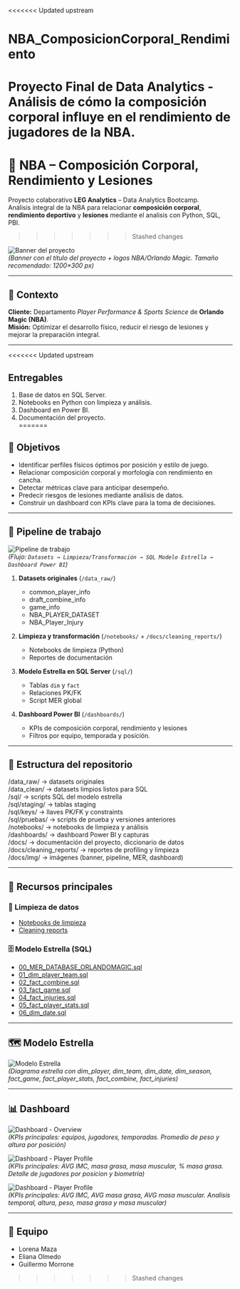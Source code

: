 <<<<<<< Updated upstream
# NBA_ComposicionCorporal_Rendimiento
Proyecto Final de Data Analytics - Análisis de cómo la composición corporal influye en el rendimiento de jugadores de la NBA.
=======
# 🏀 NBA – Composición Corporal, Rendimiento y Lesiones

Proyecto colaborativo **LEG Analytics** – Data Analytics Bootcamp.  
Análisis integral de la NBA para relacionar **composición corporal**, **rendimiento deportivo** y **lesiones** mediante el analisis con Python, SQL, PBI.
>>>>>>> Stashed changes

<!-- Banner -->
![Banner del proyecto](docs/img/banner.png)  
*(Banner con el título del proyecto + logos NBA/Orlando Magic. Tamaño recomendado: 1200×300 px)*

---

## 📌 Contexto
**Cliente:** Departamento *Player Performance & Sports Science* de **Orlando Magic (NBA)**.  
**Misión:** Optimizar el desarrollo físico, reducir el riesgo de lesiones y mejorar la preparación integral.  

---

<<<<<<< Updated upstream
## Entregables
1. Base de datos en SQL Server.  
2. Notebooks en Python con limpieza y análisis.  
3. Dashboard en Power BI.  
4. Documentación del proyecto.  
=======
## 🎯 Objetivos
- Identificar perfiles físicos óptimos por posición y estilo de juego.  
- Relacionar composición corporal y morfología con rendimiento en cancha.  
- Detectar métricas clave para anticipar desempeño.  
- Predecir riesgos de lesiones mediante análisis de datos.  
- Construir un dashboard con KPIs clave para la toma de decisiones.  

---

## 🔄 Pipeline de trabajo

![Pipeline de trabajo](docs/img/pipeline.png)  
*(Flujo: `Datasets → Limpieza/Transformación → SQL Modelo Estrella → Dashboard Power BI`)*

1. **Datasets originales** (`/data_raw/`)  
   - common_player_info  
   - draft_combine_info  
   - game_info  
   - NBA_PLAYER_DATASET  
   - NBA_Player_Injury  

2. **Limpieza y transformación** (`/notebooks/` + `/docs/cleaning_reports/`)  
   - Notebooks de limpieza (Python)  
   - Reportes de documentación  

3. **Modelo Estrella en SQL Server** (`/sql/`)  
   - Tablas `dim` y `fact`  
   - Relaciones PK/FK  
   - Script MER global  

4. **Dashboard Power BI** (`/dashboards/`)  
   - KPIs de composición corporal, rendimiento y lesiones  
   - Filtros por equipo, temporada y posición. 

---

## 📂 Estructura del repositorio

/data_raw/ → datasets originales  
/data_clean/ → datasets limpios listos para SQL  
/sql/ → scripts SQL del modelo estrella  
/sql/staging/ → tablas staging  
/sql/keys/ → llaves PK/FK y constraints  
/sql/pruebas/ → scripts de prueba y versiones anteriores  
/notebooks/ → notebooks de limpieza y análisis  
/dashboards/ → dashboard Power BI y capturas  
/docs/ → documentación del proyecto, diccionario de datos
/docs/cleaning_reports/ → reportes de profiling y limpieza  
/docs/img/ → imágenes (banner, pipeline, MER, dashboard)  

---

## 📑 Recursos principales

### 🧹 Limpieza de datos
- [Notebooks de limpieza](./notebooks/)  
- [Cleaning reports](./docs/cleaning_reports/)  

### 🗄️ Modelo Estrella (SQL)
- [00_MER_DATABASE_ORLANDOMAGIC.sql](./sql/00_MER_DATABASE_ORLANDOMAGIC.sql)  
- [01_dim_player_team.sql](./sql/01_dim_player_team.sql)  
- [02_fact_combine.sql](./sql/02_fact_combine.sql)  
- [03_fact_game.sql](./sql/03_fact_game.sql)  
- [04_fact_injuries.sql](./sql/04_fact_injuries.sql)  
- [05_fact_player_stats.sql](./sql/05_fact_player_stats.sql)
- [06_dim_date.sql](./sql/dim_date.sql)  

---

## 🗺 Modelo Estrella

![Modelo Estrella](docs/img/mer.png)  
*(Diagrama estrella con dim_player, dim_team, dim_date, dim_season, fact_game, fact_player_stats, fact_combine, fact_injuries)*

---

## 📊 Dashboard

![Dashboard - Overview](docs/img/dashboard_1.png)  
*(KPIs principales: equipos, jugadores, temporadas. Promedio de peso y altura por posición)*

![Dashboard - Player Profile](docs/img/dashboard_2.png)  
*(KPIs principales: AVG IMC, masa grasa, masa muscular, % masa grasa. Detalle de jugadores por posicion y biometría)*

![Dashboard - Player Profile](docs/img/dashboard_3.png)  
*(KPIs principales: AVG IMC, AVG masa grasa, AVG masa muscular. Analisis temporal, altura, peso, masa grasa y masa muscular)*

---

## 👥 Equipo

- Lorena Maza  
- Eliana Olmedo  
- Guillermo Morrone  
>>>>>>> Stashed changes
